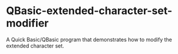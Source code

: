 # QBasic-extended-character-set-modifier
A Quick Basic/QBasic program that demonstrates how to modify the extended character set.

